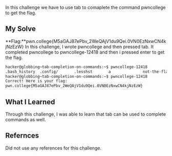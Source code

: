 In this challenge we have to use tab to comaplete the command pwncollege to get the flag.
## My Solve
 
**Flag:**pwn.college{M5aGAJ87ePbv_2WeQAjV1du9Qei.0VN0EzNxwCN4kjNzEzW}
In this challenge, I wrote pwncollege and then pressed tab. It completed pwncollege to  pwncollege-12418 and then i pressed enter to get the flag.
```bash
hacker@globbing~tab-completion-on-commands:~$ pwncollege-12418
.bash_history  .config/       .lesshst       a              not-the-flag
hacker@globbing~tab-completion-on-commands:~$ pwncollege-12418
Correct! Here is your flag:
pwn.college{M5aGAJ87ePbv_2WeQAjV1du9Qei.0VN0EzNxwCN4kjNzEzW}
```
## What I Learned
Through this challenge, I was able to learn that tab can be used to complete commands as well.
## Refernces
Did not use any references for this challenge.

